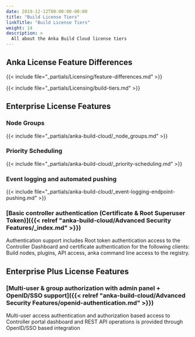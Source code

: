 ```yaml
---
date: 2019-12-12T00:00:00-00:00
title: "Build License Tiers"
linkTitle: "Build License Tiers"
weight: 14
description: >
  All about the Anka Build Cloud license tiers
---
```


## Anka License Feature Differences

{{< include file="_partials/Licensing/feature-differences.md" >}}

{{< include file="_partials/Licensing/build-tiers.md" >}}

## Enterprise License Features

### Node Groups

{{< include file="_partials/anka-build-cloud/_node_groups.md" >}}

### Priority Scheduling

{{< include file="_partials/anka-build-cloud/_priority-scheduling.md" >}}

### Event logging and automated pushing

{{< include file="_partials/anka-build-cloud/_event-logging-endpoint-pushing.md" >}}

### [Basic controller authentication (Certificate & Root Superuser Token)]({{< relref "anka-build-cloud/Advanced Security Features/_index.md" >}})

Authentication support includes Root token authentication access to the Controller Dashboard and certificate authentication for the following clients: Build nodes, plugins, API access, anka command line access to the registry.

## Enterprise Plus License Features

### [Multi-user & group authorization with admin panel + OpenID/SSO support]({{< relref "anka-build-cloud/Advanced Security Features/openid-authentication.md" >}})

Multi-user access authentication and authorization based access to Controller portal dashboard and REST API operations is provided through OpenID/SSO based integration